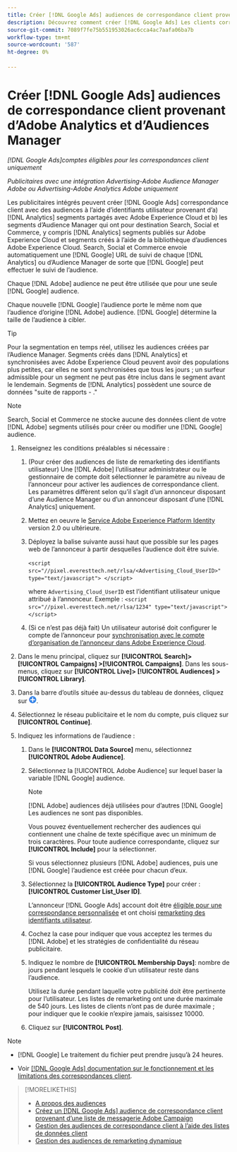 ```yaml
---
title: Créer [!DNL Google Ads] audiences de correspondance client provenant de [!DNL Adobe] audiences
description: Découvrez comment créer [!DNL Google Ads] Les clients correspondent aux audiences de vos audiences Adobe Analytics et d’Audience Manager existantes.
source-git-commit: 7089f7fe75b551953026ac6cca4ac7aafa06ba7b
workflow-type: tm+mt
source-wordcount: '587'
ht-degree: 0%

---
```


# Créer [!DNL Google Ads] audiences de correspondance client provenant d’Adobe Analytics et d’Audiences Manager

*[!DNL Google Ads]comptes éligibles pour les correspondances client uniquement*

*Publicitaires avec une intégration Advertising-Adobe Audience Manager Adobe ou Advertising-Adobe Analytics Adobe uniquement*

Les publicitaires intégrés peuvent créer [!DNL Google Ads] correspondance client avec des audiences à l’aide d’identifiants utilisateur provenant d’a) [!DNL Analytics] segments partagés avec Adobe Experience Cloud et b) les segments d’Audience Manager qui ont pour destination Search, Social et Commerce, y compris [!DNL Analytics] segments publiés sur Adobe Experience Cloud et segments créés à l’aide de la bibliothèque d’audiences Adobe Experience Cloud. Search, Social et Commerce envoie automatiquement une [!DNL Google] URL de suivi de chaque [!DNL Analytics] ou d’Audience Manager de sorte que [!DNL Google] peut effectuer le suivi de l’audience.

Chaque [!DNL Adobe] audience ne peut être utilisée que pour une seule [!DNL Google] audience.

Chaque nouvelle [!DNL Google] l’audience porte le même nom que l’audience d’origine [!DNL Adobe] audience. [!DNL Google] détermine la taille de l’audience à cibler.

>[!TIP]
>
>Pour la segmentation en temps réel, utilisez les audiences créées par l’Audience Manager. Segments créés dans [!DNL Analytics] et synchronisées avec Adobe Experience Cloud peuvent avoir des populations plus petites, car elles ne sont synchronisées que tous les jours ; un surfeur admissible pour un segment ne peut pas être inclus dans le segment avant le lendemain. Segments de [!DNL Analytics] possèdent une source de données &quot;suite de rapports - .&quot;

>[!NOTE]
>
>Search, Social et Commerce ne stocke aucune des données client de votre [!DNL Adobe] segments utilisés pour créer ou modifier une [!DNL Google] audience.

1. Renseignez les conditions préalables si nécessaire :

   1. (Pour créer des audiences de liste de remarketing des identifiants utilisateur) Une [!DNL Adobe] l’utilisateur administrateur ou le gestionnaire de compte doit sélectionner le paramètre au niveau de l’annonceur pour activer les audiences de correspondance client. Les paramètres diffèrent selon qu’il s’agit d’un annonceur disposant d’une Audience Manager ou d’un annonceur disposant d’une [!DNL Analytics] uniquement.

   1. Mettez en oeuvre le [Service Adobe Experience Platform Identity](https://experienceleague.adobe.com/docs/id-service/using/home.html) version 2.0 ou ultérieure.

   1. Déployez la balise suivante aussi haut que possible sur les pages web de l’annonceur à partir desquelles l’audience doit être suivie.

      `<script src="//pixel.everesttech.net/rlsa/<Advertising_Cloud_UserID>" type="text/javascript"> </script>`

      where `Advertising_Cloud_UserID` est l’identifiant utilisateur unique attribué à l’annonceur. Exemple :  `<script src="//pixel.everesttech.net/rlsa/1234" type="text/javascript"> </script>`

   1. (Si ce n’est pas déjà fait) Un utilisateur autorisé doit configurer le compte de l’annonceur pour [synchronisation avec le compte d’organisation de l’annonceur dans Adobe Experience Cloud](/help/search-social-commerce/admin/sync-adobe-audiences.md).

1. Dans le menu principal, cliquez sur **[!UICONTROL Search]> [!UICONTROL Campaigns] >[!UICONTROL Campaigns]**. Dans les sous-menus, cliquez sur **[!UICONTROL Live]> [!UICONTROL Audiences] >[!UICONTROL Library]**.

1. Dans la barre d’outils située au-dessus du tableau de données, cliquez sur ![Créer](/help/search-social-commerce/assets/add.png "Créer").

1. Sélectionnez le réseau publicitaire et le nom du compte, puis cliquez sur **[!UICONTROL Continue]**.

1. Indiquez les informations de l’audience :

   1. Dans le **[!UICONTROL Data Source]** menu, sélectionnez **[!UICONTROL Adobe Audience]**.

   1. Sélectionnez la [!UICONTROL Adobe Audience] sur lequel baser la variable [!DNL Google] audience.

      >[!NOTE]
      >
      >[!DNL Adobe] audiences déjà utilisées pour d’autres [!DNL Google] Les audiences ne sont pas disponibles.

      Vous pouvez éventuellement rechercher des audiences qui contiennent une chaîne de texte spécifique avec un minimum de trois caractères. Pour toute audience correspondante, cliquez sur **[!UICONTROL Include]** pour la sélectionner.

      Si vous sélectionnez plusieurs [!DNL Adobe] audiences, puis une [!DNL Google] l’audience est créée pour chacun d’eux.

   1. Sélectionnez la **[!UICONTROL Audience Type]** pour créer : **[!UICONTROL Customer List_User ID]**.

      L’annonceur [!DNL Google Ads] account doit être [éligible pour une correspondance personnalisée](https://support.google.com/adspolicy/answer/6299717) et ont choisi [remarketing des identifiants utilisateur](https://support.google.com/google-ads/answer/9199250).

   1. Cochez la case pour indiquer que vous acceptez les termes du [!DNL Adobe] et les stratégies de confidentialité du réseau publicitaire.

   1. Indiquez le nombre de **[!UICONTROL Membership Days]**: nombre de jours pendant lesquels le cookie d’un utilisateur reste dans l’audience.

      Utilisez la durée pendant laquelle votre publicité doit être pertinente pour l’utilisateur. Les listes de remarketing ont une durée maximale de 540 jours. Les listes de clients n’ont pas de durée maximale ; pour indiquer que le cookie n’expire jamais, saisissez 10000.

   1. Cliquez sur **[!UICONTROL Post]**.

>[!NOTE]
>
>* [!DNL Google] Le traitement du fichier peut prendre jusqu’à 24 heures.
>
>* Voir [[!DNL Google Ads] documentation sur le fonctionnement et les limitations des correspondances client](https://support.google.com/displayvideo/answer/9539301).

>[!MORELIKETHIS]
>
>* [A propos des audiences](audience-about.md)
>* [Créez un [!DNL Google Ads] audience de correspondance client provenant d’une liste de messagerie Adobe Campaign](google-audience-from-campaign-email-list.md)
>* [Gestion des audiences de correspondance client à l’aide des listes de données client](audience-from-customer-data-list.md)
>* [Gestion des audiences de remarketing dynamique](audience-dynamic-remarketing-manage.md)
